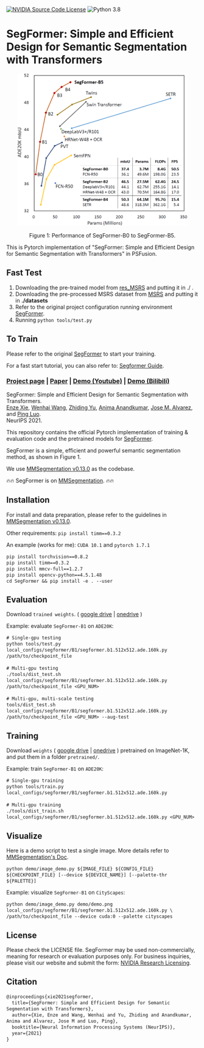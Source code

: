 [![NVIDIA Source Code License](https://img.shields.io/badge/license-NSCL-blue.svg)](https://github.com/NVlabs/SegFormer/blob/master/LICENSE)
![Python 3.8](https://img.shields.io/badge/python-3.8-green.svg)

# SegFormer: Simple and Efficient Design for Semantic Segmentation with Transformers

<!-- ![image](resources/image.png) -->
<div align="center">
  <img src="./resources/image.png" height="400">
</div>
<p align="center">
  Figure 1: Performance of SegFormer-B0 to SegFormer-B5.
</p>

This is Pytorch implementation of "SegFormer: Simple and Efficient Design for Semantic Segmentation with Transformers" in PSFusion.

## Fast Test
1) Downloading the pre-trained model from [res_MSRS](https://pan.baidu.com/s/1ST-n7jTfa72nmr8JjF3MhA?pwd=SegF) and putting it in ./ .
2) Downloading the pre-processed MSRS dataset from [MSRS](https://pan.baidu.com/s/1Yv6QQ8IlobTHu288KTOCKg?pwd=MSRS) and putting it in **./datasets**
3) Refer to the original project configuration running environment [SegFormer](https://github.com/NVlabs/SegFormer).
4) Running `python tools/test.py`

## To Train
Please refer to the original [SegFormer](https://github.com/NVlabs/SegFormer) to start your training.

For a fast start tutorial, you can also refer to: [Segformer Guide](https://blog.csdn.net/fovever_/article/details/129121234?spm=1001.2014.3001.5502).

### [Project page](https://github.com/NVlabs/SegFormer) | [Paper](https://arxiv.org/abs/2105.15203) | [Demo (Youtube)](https://www.youtube.com/watch?v=J0MoRQzZe8U) | [Demo (Bilibili)](https://www.bilibili.com/video/BV1MV41147Ko/)

SegFormer: Simple and Efficient Design for Semantic Segmentation with Transformers.<br>
[Enze Xie](https://xieenze.github.io/), [Wenhai Wang](https://whai362.github.io/), [Zhiding Yu](https://chrisding.github.io/), [Anima Anandkumar](http://tensorlab.cms.caltech.edu/users/anima/), [Jose M. Alvarez](https://rsu.data61.csiro.au/people/jalvarez/), and [Ping Luo](http://luoping.me/).<br>
NeurIPS 2021.

This repository contains the official Pytorch implementation of training & evaluation code and the pretrained models for [SegFormer](https://arxiv.org/abs/2105.15203).

SegFormer is a simple, efficient and powerful semantic segmentation method, as shown in Figure 1.

We use [MMSegmentation v0.13.0](https://github.com/open-mmlab/mmsegmentation/tree/v0.13.0) as the codebase.

🔥🔥 SegFormer is on [MMSegmentation](https://github.com/open-mmlab/mmsegmentation/tree/master/configs/segformer). 🔥🔥 


## Installation

For install and data preparation, please refer to the guidelines in [MMSegmentation v0.13.0](https://github.com/open-mmlab/mmsegmentation/tree/v0.13.0).

Other requirements:
```pip install timm==0.3.2```

An example (works for me): ```CUDA 10.1``` and  ```pytorch 1.7.1``` 

```
pip install torchvision==0.8.2
pip install timm==0.3.2
pip install mmcv-full==1.2.7
pip install opencv-python==4.5.1.48
cd SegFormer && pip install -e . --user
```

## Evaluation

Download `trained weights`. 
(
[google drive](https://drive.google.com/drive/folders/1GAku0G0iR9DsBxCbfENWMJ27c5lYUeQA?usp=sharing) | 
[onedrive](https://connecthkuhk-my.sharepoint.com/:f:/g/personal/xieenze_connect_hku_hk/Ept_oetyUGFCsZTKiL_90kUBy5jmPV65O5rJInsnRCDWJQ?e=CvGohw)
)

Example: evaluate ```SegFormer-B1``` on ```ADE20K```:

```
# Single-gpu testing
python tools/test.py local_configs/segformer/B1/segformer.b1.512x512.ade.160k.py /path/to/checkpoint_file

# Multi-gpu testing
./tools/dist_test.sh local_configs/segformer/B1/segformer.b1.512x512.ade.160k.py /path/to/checkpoint_file <GPU_NUM>

# Multi-gpu, multi-scale testing
tools/dist_test.sh local_configs/segformer/B1/segformer.b1.512x512.ade.160k.py /path/to/checkpoint_file <GPU_NUM> --aug-test
```

## Training

Download `weights` 
(
[google drive](https://drive.google.com/drive/folders/1b7bwrInTW4VLEm27YawHOAMSMikga2Ia?usp=sharing) | 
[onedrive](https://connecthkuhk-my.sharepoint.com/:f:/g/personal/xieenze_connect_hku_hk/EvOn3l1WyM5JpnMQFSEO5b8B7vrHw9kDaJGII-3N9KNhrg?e=cpydzZ)
) 
pretrained on ImageNet-1K, and put them in a folder ```pretrained/```.

Example: train ```SegFormer-B1``` on ```ADE20K```:

```
# Single-gpu training
python tools/train.py local_configs/segformer/B1/segformer.b1.512x512.ade.160k.py 

# Multi-gpu training
./tools/dist_train.sh local_configs/segformer/B1/segformer.b1.512x512.ade.160k.py <GPU_NUM>
```

## Visualize

Here is a demo script to test a single image. More details refer to [MMSegmentation's Doc](https://mmsegmentation.readthedocs.io/en/latest/get_started.html).

```shell
python demo/image_demo.py ${IMAGE_FILE} ${CONFIG_FILE} ${CHECKPOINT_FILE} [--device ${DEVICE_NAME}] [--palette-thr ${PALETTE}]
```

Example: visualize ```SegFormer-B1``` on ```CityScapes```: 

```shell
python demo/image_demo.py demo/demo.png local_configs/segformer/B1/segformer.b1.512x512.ade.160k.py \
/path/to/checkpoint_file --device cuda:0 --palette cityscapes
```





## License
Please check the LICENSE file. SegFormer may be used non-commercially, meaning for research or 
evaluation purposes only. For business inquiries, please visit our website and submit the form: [NVIDIA Research Licensing](https://www.nvidia.com/en-us/research/inquiries/).


## Citation
```
@inproceedings{xie2021segformer,
  title={SegFormer: Simple and Efficient Design for Semantic Segmentation with Transformers},
  author={Xie, Enze and Wang, Wenhai and Yu, Zhiding and Anandkumar, Anima and Alvarez, Jose M and Luo, Ping},
  booktitle={Neural Information Processing Systems (NeurIPS)},
  year={2021}
}
```
